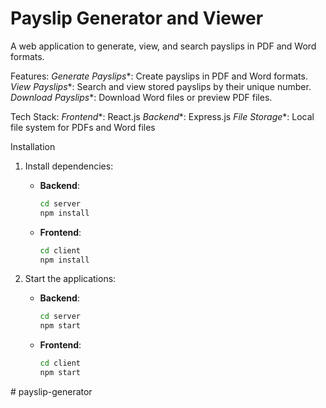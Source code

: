 # Payslip Generator and Viewer

A web application to generate, view, and search payslips in PDF and Word formats.

Features:
*Generate Payslips**: Create payslips in PDF and Word formats.
 *View Payslips**: Search and view stored payslips by their unique number.
 *Download Payslips**: Download Word files or preview PDF files.

Tech Stack:
*Frontend**: React.js
*Backend**: Express.js
*File Storage**: Local file system for PDFs and Word files

 Installation

1. Install dependencies:
    - **Backend**:
      ```bash
      cd server
      npm install
      ```
    - **Frontend**:
      ```bash
      cd client
      npm install
      ```

2. Start the applications:
    - **Backend**:
      ```bash
      cd server
      npm start
      ```
    - **Frontend**:
      ```bash
      cd client
      npm start
      ```

 #   p a y s l i p - g e n e r a t o r 
 
 
